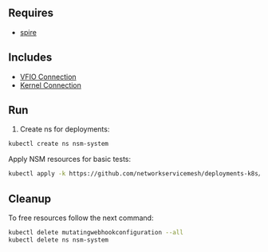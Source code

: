 ## Requires

- [spire](../spire)

## Includes

- [VFIO Connection](../use-cases/Vfio2Noop)
- [Kernel Connection](../use-cases/SriovKernel2Noop)

## Run

1. Create ns for deployments:
```bash
kubectl create ns nsm-system
```

Apply NSM resources for basic tests:
```bash
kubectl apply -k https://github.com/networkservicemesh/deployments-k8s/examples/sriov?ref=75cfd1f25e9996d2b679091b2cd0492e8af7fa64
```

## Cleanup

To free resources follow the next command:
```bash
kubectl delete mutatingwebhookconfiguration --all
kubectl delete ns nsm-system
```
